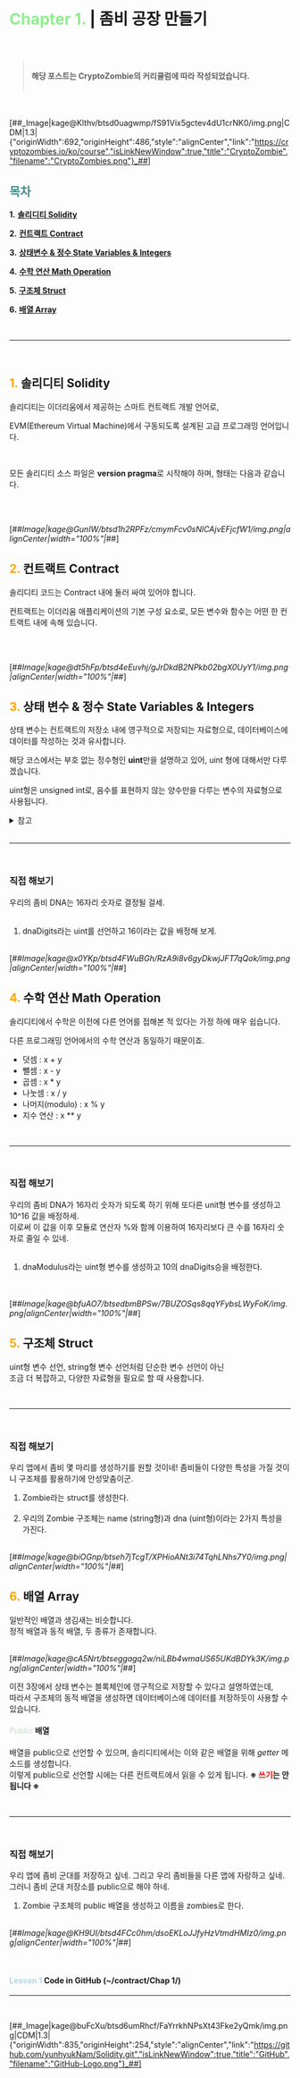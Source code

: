# **<span style="color:lightgreen">Chapter 1.</span>** | 좀비 공장 만들기
<br>

> #### <br>**해당 포스트는 CryptoZombie의 커리큘럼에 따라 작성되었습니다.**<br><br>
<br>

[##_Image|kage@Klthv/btsd0uagwmp/fS91Vix5gctev4dU1crNK0/img.png|CDM|1.3|{"originWidth":692,"originHeight":486,"style":"alignCenter","link":"https://cryptozombies.io/ko/course","isLinkNewWindow":true,"title":"CryptoZombie","filename":"CryptoZombies.png"}_##]
<br>

## <span style="color:#498C8A">**목차**</span>
**1.**  [**솔리디티 Solidity**](#chapter1)  

**2.**  [**컨트랙트 Contract**](#chapter2)  

**3.**  [**상태변수 & 정수 State Variables & Integers**](#chapter3)  

**4.**  [**수학 연산 Math Operation**](#chapter4)  

**5.**  [**구조체 Struct**](#chapter5)  

**6.**  [**배열 Array**](#chapter6)  


<br>

---

<br>
  

## **<span style="color:orange">1.</span>** **솔리디티** Solidity <a id="chapter1"></a>
솔리디티는 이더리움에서 제공하는 스마트 컨트랙트 개발 언어로,

EVM(Ethereum Virtual Machine)에서 구동되도록 설계된 고급 프로그래밍 언어입니다.
  
<br>

모든 솔리디티 소스 파일은 **version pragma**로 시작해야 하며, 형태는 다음과 같습니다.

<br><br>

[##_Image|kage@GunIW/btsd1h2RPFz/cmymFcv0sNlCAjvEFjcfW1/img.png|alignCenter|width="100%"|_##]
<br>

## **<span style="color:orange">2.</span>** **컨트랙트** Contract <a id="chapter2"></a>
솔리디티 코드는 Contract 내에 둘러 싸여 있어야 합니다.

컨트랙트는 이더리움 애플리케이션의 기본 구성 요소로, 모든 변수와 함수는 어떤 한 컨트랙트 내에 속해 있습니다.

<br><br>

[##_Image|kage@dt5hFp/btsd4eEuvhj/gJrDkdB2NPkb02bgX0UyY1/img.png|alignCenter|width="100%"|_##]
<br>

## **<span style="color:orange">3.</span>** **상태 변수 & 정수**  State Variables & Integers <a id="chapter3"></a>
상태 변수는 컨트랙트의 저장소 내에 영구적으로 저장되는 자료형으로, 데이터베이스에 데이터를 작성하는 것과 유사합니다.
<br>

해당 코스에서는 부호 없는 정수형인 **uint**만을 설명하고 있어, uint 형에 대해서만 다루겠습니다.

uint형은 unsigned int로, 음수를 표현하지 않는 양수만을 다루는 변수의 자료형으로 사용됩니다.
<br>

<details close>
  <summary>참고</summary>
    uint는 uint256과 같으며, uint8, uint16, uint32 등과 같은 더 적은 비트로도 선언이 가능합니다.
</details>
<br>

---
<br>

### 직접 해보기

우리의 좀비 DNA는 16자리 숫자로 결정될 걸세.  
<br>

1.  dnaDigits라는 uint를 선언하고 16이라는 값을 배정해 보게.
<br><br>

[##_Image|kage@x0YKp/btsd4FWuBGh/RzA9i8v6gyDkwjJFT7qQok/img.png|alignCenter|width="100%"|_##]

## **<span style="color:orange">4.</span>** **수학 연산** Math Operation <a id="chapter4"></a>

솔리디티에서 수학은 이전에 다른 언어를 접해본 적 있다는 가정 하에 매우 쉽습니다.  

다른 프로그래밍 언어에서의 수학 연산과 동일하기 때문이죠.  
  

-   덧셈 : x + y
-   뺄셈 : x - y
-   곱셈 : x \* y
-   나눗셈 : x / y
-   나머지(modulo) : x % y
-   지수 연산 : x \*\* y

<br>

---
<br>

### 직접 해보기

우리의 좀비 DNA가 16자리 숫자가 되도록 하기 위해 또다른 unit형 변수를 생성하고 10^16 값을 배정하세.  
이로써 이 값을 이후 모듈로 연산자 %와 함께 이용하여 16자리보다 큰 수를 16자리 숫자로 줄일 수 있네.  
<br>  

1.  dnaModulus라는 uint형 변수를 생성하고 10의 dnaDigits승을 배정한다.  
<br><br>

[##_Image|kage@bfuAO7/btsedbmBPSw/7BUZOSqs8qqYFybsLWyFoK/img.png|alignCenter|width="100%"|_##]

## **<span style="color:orange">5.</span>** **구조체** Struct <a id="chapter5"></a>
uint형 변수 선언, string형 변수 선언처럼 단순한 변수 선언이 아닌  
조금 더 복잡하고, 다양한 자료형을 필요로 할 때 사용합니다.

<br>

---
<br>

### 직접 해보기
우리 앱에서 좀비 몇 마리를 생성하기를 원할 것이네! 
좀비들이 다양한 특성을 가질 것이니 구조체를 활용하기에 안성맞춤이군.
<br>
1. Zombie라는 struct를 생성한다.
<br><br>
2. 우리의 Zombie 구조체는 name (string형)과 dna (uint형)이라는 2가지 특성을 가진다.
<br><br>

[##_Image|kage@biOGnp/btseh7jTcgT/XPHioANt3i74TqhLNhs7Y0/img.png|alignCenter|width="100%"|_##]

## **<span style="color:orange">6.</span>** **배열** Array <a id="chapter6"></a>
일반적인 배열과 생김새는 비슷합니다.  
정적 배열과 동적 배열, 두 종류가 존재합니다.
<br><br>

[##_Image|kage@cA5Nrt/btseggagq2w/niLBb4wmaUS65UKdBDYk3K/img.png|alignCenter|width="100%"|_##]
<br>

이전 3장에서 상태 변수는 블록체인에 영구적으로 저장할 수 있다고 설명하였는데,  
따라서 구조체의 동적 배열을 생성하면 데이터베이스에 데이터를 저장하듯이 사용할 수 있습니다.
<br>

#### **<span style="color:#D6E8DB">Public</span> 배열**
배열을 public으로 선언할 수 있으며, 솔리디티에서는 이와 같은 배열을 위해 _getter_ 메소드를 생성합니다.  
이렇게 public으로 선언할 시에는 다른 컨트랙트에서 읽을 수 있게 됩니다.   **※ <span style="color:red">쓰기</span>는 안됩니다 ※**

<br>

---
<br>

### 직접 해보기
우리 앱에 좀비 군대를 저장하고 싶네. 그리고 우리 좀비들을 다른 앱에 자랑하고 싶네.  
그러니 좀비 군대 저장소를 public으로 해야 하네.
<br>
1. Zombie 구조체의 public 배열을 생성하고 이름을 zombies로 한다.
<br><br>

[##_Image|kage@KH9UI/btsd4FCc0hm/dsoEKLoJJfyHzVtmdHMIz0/img.png|alignCenter|width="100%"|_##]

<br>


#### <span style="color:lightblue">Lesson 1</span> Code in GitHub (~/contract/Chap 1/)

---
<br>

[##_Image|kage@buFcXu/btsd6umRhcf/FaYrrkhNPsXt43Fke2yQmk/img.png|CDM|1.3|{"originWidth":835,"originHeight":254,"style":"alignCenter","link":"https://github.com/yunhyukNam/Solidity.git","isLinkNewWindow":true,"title":"GitHub","filename":"GitHub-Logo.png"}_##]